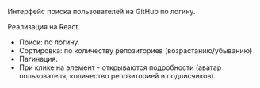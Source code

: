 Интерфейс поиска пользователей на GitHub по логину.

Реализация на React.

- Поиск: по логину.
- Сортировка: по количеству репозиториев (возрастанию/убыванию)
- Пагинация.
- При клике на элемент - открываются подробности (аватар пользователя, количество репозиторией и подписчиков).

